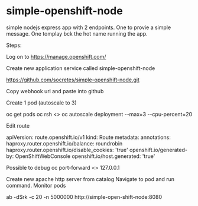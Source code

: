 # simple-openshift-node

simple nodejs express app with 2 endpoints. One to provie a simple message. One tomplay bck the hot name running the app.

Steps:

Log on to https://manage.openshift.com/

Create new application service called simple-openshift-node

https://github.com/socretes/simple-openshift-node.git

Copy webhook url and paste into github

Create 1 pod (autoscale to 3) 

oc get pods
oc rsh <<name-of-pod>>
oc autoscale deployment --max=3 --cpu-percent=20

Edit route

apiVersion: route.openshift.io/v1
kind: Route
metadata:
  annotations:
    haproxy.router.openshift.io/balance: roundrobin
    haproxy.router.openshift.io/disable_cookies: 'true'
    openshift.io/generated-by: OpenShiftWebConsole
    openshift.io/host.generated: 'true'

Possible to debug
oc port-forward <<name-of-pod>> 127.0.0.1

Create new apache http server from catalog
Navigate to pod and run command. Monitor pods

ab -dSrk -c 20 -n 5000000 http://simple-open-shift-node:8080
